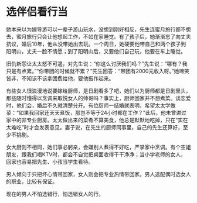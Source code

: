 # 选伴侣看行当

她本来以为嫁导游可以一辈子游山玩水，没想到刚好相反，先生连蜜月旅行都不想去，蜜月旅行只会让他想起工作，不如在家睡觉。有了孩子后，她渐渐忘了向丈夫抗议，婚后10年，他从没带她出去玩。一个周日，她硬要他带自己和两个孩子到阳明山，丈夫一脸不情愿；到了阳明山后，又要他们自己玩，他要在车上睡觉。 

旧仇新怨让太太怒不可遏，对先生说：“你这么讨厌我们吗？”先生说：“哪有？我只是有点累。”“你带团的时候就不累？”先生回答：“带团有2000元收入呀。”她啼笑皆非，不知该不该拿团费给他，要他振作起来。 

有些女人很浪漫地说要嫁给厨师，是日剧看多了吧，她们以为厨师都是日剧里头，那些随时懂得以烹调来取悦女人的帅哥吗？事实上，厨师回家并不想煮菜。谈恋爱时，他们会，婚后不久就清楚分开。有位厨师一结婚就表明，希望太太学做菜：“如果我回家还天天煮饭，那岂不等于24小时都在工作？”此后，他未曾进过家中的非专业厨房。太太做出来的菜肴不算美食，他总是默默地吃掉，只在“实在太难吃”时才会发表意见。妻子说，在先生的厨师同事里，自己的先生还算好，至少不挑剔。 

女大厨则不相同，她们事必躬亲，会嫌别人煮得不好吃，严掌家中烹调。有个空姐朋友，跟我们唱KTV时，都会不自觉把桌面收得干干净净；当小学老师的女人，回家也容易把先生、小孩当学生看待。 

男人倾向于只把坏心情带回家，女人则会把专业热情带回家。男人选配偶时选女人的职业，比较有保证。 

现在的男人不怕选错行，怕选错女人的行。